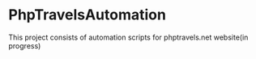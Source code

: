 # PhpTravelsAutomation
This project consists of automation scripts for phptravels.net website(in progress)

